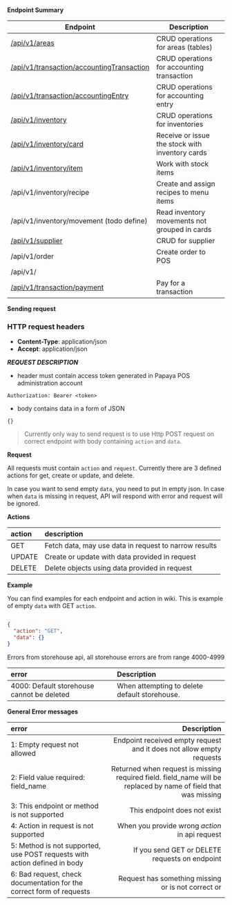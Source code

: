**Endpoint Summary**




| Endpoint                                                            | Description                                     |
|---------------------------------------------------------------------|-------------------------------------------------|
| [/api/v1/areas](areas.md#)                                          | CRUD operations for areas (tables)              |
| [/api/v1/transaction/accountingTransaction](accountingTransaction.md#) | CRUD operations for accounting transaction      |
| [/api/v1/transaction/accountingEntry](inventory.md#)                | CRUD operations for accounting entry            |
| [/api/v1/inventory](inventory.md#)                                  | CRUD operations for inventories                 |
| [/api/v1/inventory/card](card.md#)                                  | Receive or issue the stock with inventory cards |
| [/api/v1/inventory/item](item.md#)                                  | Work with stock items                           |
| /api/v1/inventory/recipe                                            | Create and assign recipes to menu items         |
| /api/v1/inventory/movement (todo define)                            | Read inventory movements not grouped in cards   |
| [/api/v1/supplier](supplier.md#)                                    | CRUD for supplier                               |
| /api/v1/order                                                       | Create order to POS                             |
| /api/v1/                                                            |                                                 |
| [/api/v1/transaction/payment](payment.md#)                          | Pay for a transaction                           |




**Sending request**

### HTTP request headers

- **Content-Type**: application/json
- **Accept**: application/json

***REQUEST DESCRIPTION***

- header must contain access token generated in Papaya POS administration account

```
Authorization: Bearer <token>
```

- body contains data in a form of JSON

```
{}
```

> Currently only way to send request is to use Http POST request on correct endpoint with body containing `action` and `data`.

**Request**

All requests must contain `action` and `request`. Currently there are 3 defined actions for get, create or update, and delete.

In case you want to send empty `data`, you need to put in empty json. In case when `data` is missing in request, API will respond with error and request will be ignored.

**Actions**

| action | description |
| :---   | :---          |
| GET | Fetch data, may use data in request to narrow results |
| UPDATE | Create or update with data provided in request |
| DELETE | Delete objects using data provided in request |

**Example**

You can find examples for each endpoint and action in wiki. This is example of empty `data` with GET `action`.

```json

{
  "action": "GET",
  "data": {}
}
```

Errors from storehouse api, all storehouse errors are from range 4000-4999

| error  |  Description   |
| :---        |  :---     |
| 4000: Default storehouse cannot be deleted | When attempting to delete default storehouse. |

**General Error messages**

| error  | Description   |
| :---        |    ----:   |
| 1: Empty request not allowed | Endpoint received empty request and it does not allow empty requests |
| 2: Field value required: field_name | Returned when request is missing required field. field_name will be replaced by name of field that was missing |
| 3: This endpoint or method is not supported | This endpoint does not exist |
| 4: Action in request is not supported| When you provide wrong *action* in api request |
| 5: Method is not supported, use POST requests with action defined in body | If you send GET or DELETE requests on endpoint |
| 6: Bad request, check documentation for the correct form of requests | Request has something missing or is not correct or
